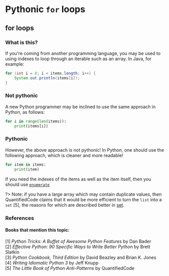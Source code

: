 # Pythonic `for` loops

## for loops

### What is this?
If you're coming from another programming language, you may be used to using indexes to loop through an iterable such as an array. In Java, for example:

```java
for (int i = 0; i < items.length; i++) {
    System.out.println(items[i]);
}
```

### Not pythonic
A new Python programmer may be inclined to use the same approach in Python, as follows:

```py
for i in range(len(items)):
    print(items[i])
```

### Pythonic
However, the above approach is not pythonic! In Python, one should use the following approach, which is cleaner and more readable!

```py
for item in items:
    print(item)
```

If you need the indexes of the items as well as the item itself, then you should use [`enumerate`](/for/enumerate.md)

?> Note: if you have a large array which may contain duplicate values, then QuantifiedCode claims that it would be more efficient to turn the `list` into a `set` [5], the reasons for which are described better in [set](/set.md).

### References 
#### Books that mention this topic:

[1] *Python Tricks: A Buffet of Awesome Python Features* by Dan Bader  
[2] *Effective Python: 90 Specific Ways to Write Better Python* by Brett Slatkin  
[3] *Python Cookbook, Third Edition* by David Beazley and Brian K. Jones  
[4] *Writing Idiomatic Python 3* by Jeff Knupp  
[5] *The Little Book of Python Anti-Patterns* by QuantifiedCode  